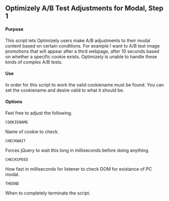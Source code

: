 ## Optimizely A/B Test Adjustments for Modal, Step 1

#### Purpose

This script lets Optimizely users make A/B adjustments to their modal content based on certain conditions. For example I want to A/B test image promotions that will appear after a third webpage, after 10 seconds based on whether a specific cookie exists. Optimizely is unable to handle these kinds of complex A/B tests.

#### Use

In order for this script to work the valid cookiename must be found. You can set the cookiename and desire valid to
what it should be.

#### Options

Feel free to adjust the following.

`COOKIENAME`

Name of cookie to check.

`CHECKWAIT`

Forces jQuery to wait this long in milliseconds before doing anything.

`CHECKSPEED`

How fast in milliseconds for listener to check DOM for existance of PC modal.

`THEEND`

When to completely terminate the script.
